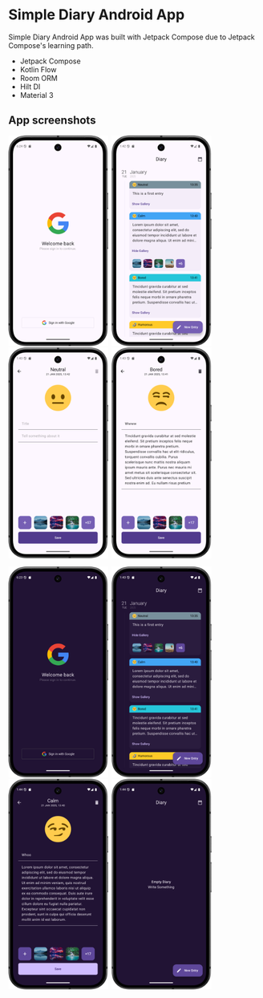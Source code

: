 # Simple Diary Android App

Simple Diary Android App was built with Jetpack Compose due to Jetpack Compose's learning path.


- Jetpack Compose
- Kotlin Flow
- Room ORM
- Hilt DI
- Material 3

## App screenshots

<img src="https://github.com/gshockv/diary-app/blob/main/screenshots/signin_light.png" height="420" />&nbsp;
<img src="https://github.com/gshockv/diary-app/blob/main/screenshots/diaries_list_light.png" height="420" />
<img src="https://github.com/gshockv/diary-app/blob/main/screenshots/new_diary_light.png" height="420" />&nbsp;
<img src="https://github.com/gshockv/diary-app/blob/main/screenshots/edit_diary_light.png" height="420" />



<img src="https://github.com/gshockv/diary-app/blob/main/screenshots/signin_dark.png" height="420" />&nbsp;
<img src="https://github.com/gshockv/diary-app/blob/main/screenshots/diaries_list_dark.png" height="420" />&nbsp;
<img src="https://github.com/gshockv/diary-app/blob/main/screenshots/edit_diary_dark.png" height="420" />&nbsp;
<img src="https://github.com/gshockv/diary-app/blob/main/screenshots/empty.png" height="420" />
